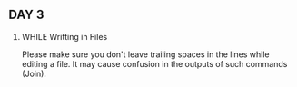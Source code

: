  ##                                       DAY 3

1.  WHILE Writting in Files 
     
     Please make sure you don't leave trailing spaces in the lines while editing a file. It may cause confusion in the outputs of such commands (Join).
